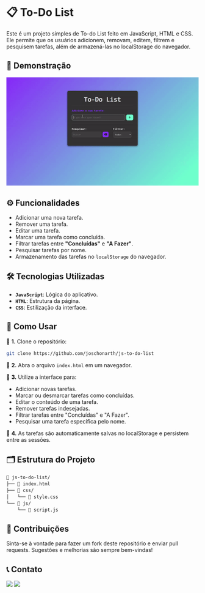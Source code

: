 # 📋 To-Do List

Este é um projeto simples de To-do List feito em JavaScript, HTML e CSS. Ele permite que os usuários adicionem, removam, editem, filtrem e pesquisem tarefas, além de armazená-las no localStorage do navegador.

## 🎥 Demonstração

<div align="center">

![Demonstração do Projeto](assets/to-do-list.gif)

</div>

## ⚙️ Funcionalidades

- Adicionar uma nova tarefa.
- Remover uma tarefa.
- Editar uma tarefa.
- Marcar uma tarefa como concluída.
- Filtrar tarefas entre **"Concluídas"** e **"A Fazer"**.
- Pesquisar tarefas por nome.
- Armazenamento das tarefas no `localStorage` do navegador.

## 🛠️ Tecnologias Utilizadas

- **`JavaScript`**: Lógica do aplicativo.
- **`HTML`**: Estrutura da página.
- **`CSS`**: Estilização da interface.

## 🚀 Como Usar

📌 **1.** Clone o repositório:

```bash
git clone https://github.com/joschonarth/js-to-do-list
```

📌 **2.** Abra o arquivo `index.html` em um navegador.

📌 **3.** Utilize a interface para:

* Adicionar novas tarefas.
* Marcar ou desmarcar tarefas como concluídas.
* Editar o conteúdo de uma tarefa.
* Remover tarefas indesejadas.
* Filtrar tarefas entre "Concluídas" e "A Fazer".
* Pesquisar uma tarefa específica pelo nome.

📌 **4.** As tarefas são automaticamente salvas no localStorage e persistem entre as sessões.

## 🗂️ Estrutura do Projeto

```bash
📁 js-to-do-list/
├── 📄 index.html
├── 📁 css/
│   └── 📄 style.css
└── 📁 js/
    └── 📄 script.js
```

## 🤝 Contribuições

Sinta-se à vontade para fazer um fork deste repositório e enviar pull requests. Sugestões e melhorias são sempre bem-vindas!

## 📞 Contato 

<div>
    <a href="https://www.linkedin.com/in/joschonarth/" target="_blank"><img src="https://img.shields.io/badge/LinkedIn-0077B5?style=for-the-badge&logo=linkedin&logoColor=white" target="_blank"></a>
    <a href="mailto:joschonarth@gmail.com" target="_blank"><img src="https://img.shields.io/badge/Gmail-D14836?style=for-the-badge&logo=gmail&logoColor=white" target="_blank"></a>
</div>